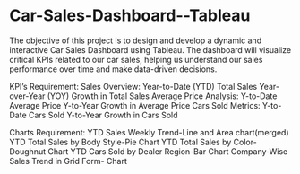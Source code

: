 # Car-Sales-Dashboard--Tableau
The objective of this project is to design and develop a dynamic and interactive Car Sales Dashboard using Tableau. The dashboard will visualize critical KPIs related to our car sales, helping us understand our sales performance over time and make data-driven decisions.

KPI’s Requirement:
Sales Overview:
              Year-to-Date (YTD) Total Sales
              Year-over-Year (YOY) Growth in Total Sales
Average Price Analysis:
              Y-to-Date Average Price
              Y-to-Year Growth in Average Price
Cars Sold Metrics:
              Y-to-Date Cars Sold
              Y-to-Year Growth in Cars Sold

Charts Requirement:
              YTD Sales Weekly Trend-Line and Area chart(merged)
              YTD Total Sales by Body Style-Pie Chart
              YTD Total Sales by Color-Doughnut Chart
              YTD Cars Sold by Dealer Region-Bar Chart
              Company-Wise Sales Trend in Grid Form- Chart
